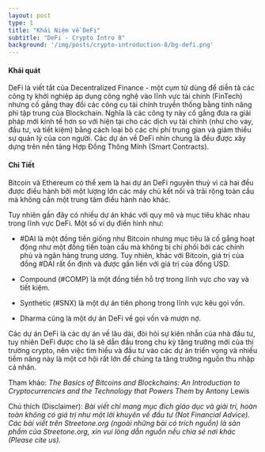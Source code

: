 ```yaml
---
layout: post
type: 1
title: "Khái Niệm về DeFi"
subtitle: "DeFi - Crypto Intro 8"
background: '/img/posts/crypto-introduction-8/bg-defi.png'
---
```


#### Khái quát

DeFi là viết tắt của Decentralized Finance - một cụm từ dùng để diễn tả các công ty khởi nghiệp áp dụng công nghệ vào lĩnh vực tài chính (FinTech) nhưng cố gắng thay đổi các công cụ tài chính truyền thống bằng tính năng phi tập trung của Blockchain. Nghĩa là các công ty này cố gắng đưa ra giải pháp mới kinh tế hơn so với hiện tại cho các dịch vụ tài chính (như cho vay, đầu tư, và tiết kiệm) bằng cách loại bỏ các chi phí trung gian và giảm thiểu sự quản lý của con người. Các dự án về DeFi nhìn chung là đều được xây dựng trên nền tảng Hợp Đồng Thông Minh (Smart Contracts).

#### Chi Tiết

Bitcoin và Ethereum có thể xem là hai dự án DeFi nguyên thuỷ vì cả hai đều được điều hành bởi một lượng lớn các máy chủ kết nối và trải rộng toàn cầu mà không cần một trung tâm điều hành nào khác.

Tuy nhiên gần đây có nhiều dự án khác với quy mô và mục tiêu khác nhau trong lĩnh vực DeFi. Một số ví dụ điển hình như:

- #DAI là một đồng tiền giống như Bitcoin nhưng mục tiêu là cố gắng hoạt động như một đồng tiền toàn cầu mà không bị chi phối bởi các chính phủ và ngân hàng trung ương. Tuy nhiên, khác với Bitcoin, giá trị của đồng #DAI rất ổn định và được gắn liền với giá trị của đồng USD.

- Compound (#COMP) là một đồng tiền hỗ trợ trong lĩnh vực cho vay và tiết kiệm.

- Synthetic (#SNX) là một dự án tiên phong trong lĩnh vực kêu gọi vốn.

- Dharma cũng là một dự án DeFi về gọi vốn và mượn nợ.

Các dự án DeFi là các dự án về lâu dài, đòi hỏi sự kiên nhẫn của nhà đầu tư, tuy nhiên DeFi được cho là sẽ dẫn đầu trong chu kỳ tăng trưởng mới của thị trường crypto, nên việc tìm hiểu và đầu tư vào các dự án triển vọng và nhiều tiềm năng này là một cơ hội rất lớn để chúng ta tăng trưởng nguồn thu nhập cá nhân.

Tham khảo: *The Basics of Bitcoins and Blockchains: An Introduction to Cryptocurrencies and the Technology that Powers Them* by Antony Lewis

Chú thích (Disclaimer):
*Bài viết chỉ mang mục đích giáo dục và giải trí, hoàn toàn không có giá trị như một lời khuyên về đầu tư (Not Financial Advice).*
*Các bài viết trên Streetone.org (ngoài những bài có trích nguồn) là sản phẩm của Streetone.org, xin vui lòng dẫn nguồn nếu chia sẻ nơi khác (Please cite us).*